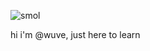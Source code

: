 ![smol](https://user-images.githubusercontent.com/46573506/111396065-37024e80-86b6-11eb-84eb-19931e40e070.jpg)

hi i'm @wuve,
just here to learn

